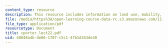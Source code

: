 ```yaml
---
content_type: resource
description: This resource includes information on land use, mobility, and accessibility.
file: /media/https%3A/open-learning-course-data-rc.s3.amazonaws.com/11-953-comparative-land-use-and-transportation-planning-spring-2006/40048a4bde061707c5c147b1d343de30_cporter_lect22.pdf
file_type: application/pdf
resourcetype: Document
title: cporter_lect22.pdf
uid: 40048a4b-de06-1707-c5c1-47b1d343de30
---
```

